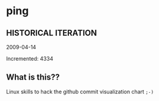 # ping

## HISTORICAL ITERATION
2009-04-14

Incremented: 4334

## What is this?? 
Linux skills to hack the github commit visualization chart `;-)`
